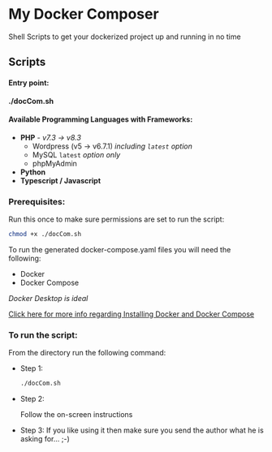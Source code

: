 # My Docker Composer
Shell Scripts to get your dockerized project up and running in no time

## Scripts

#### Entry point:

**./docCom.sh**

#### Available Programming Languages with Frameworks:

- **PHP** - *v7.3 -> v8.3*
  - Wordpress (v5 -> v6.7.1) *including `latest` option*
  - MySQL `latest` *option only*
  - phpMyAdmin
- **Python**
- **Typescript / Javascript**


### Prerequisites:

Run this once to make sure permissions are set to run the script:
```bash
chmod +x ./docCom.sh
```

To run the generated docker-compose.yaml files you will need the following:
- Docker
- Docker Compose

*Docker Desktop is ideal*

[Click here for more info regarding Installing Docker and Docker Compose](https://docs.docker.com/engine/install/)

### To run the script:
From the directory run the following command:

- Step 1:

    ```bash
    ./docCom.sh
    ```
- Step 2:
    
    Follow the on-screen instructions
- Step 3:
    If you like using it then make sure you send the author what he is asking for... ;-)

